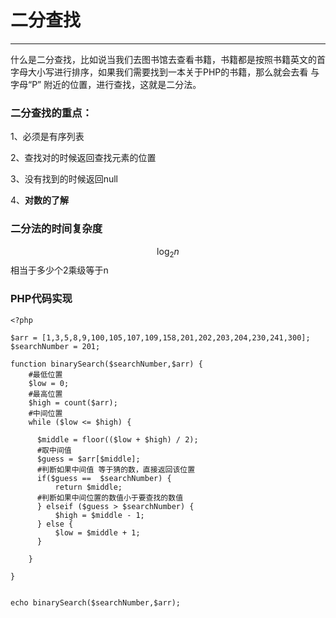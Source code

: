 # 二分查找

---

什么是二分查找，比如说当我们去图书馆去查看书籍，书籍都是按照书籍英文的首字母大小写进行排序，如果我们需要找到一本关于PHP的书籍，那么就会去看 与字母“P” 附近的位置，进行查找，这就是二分法。

### 二分查找的重点：

1、必须是有序列表

2、查找对的时候返回查找元素的位置

3、没有找到的时候返回null

4、**对数的了解**

### 二分法的时间复杂度

$$\log_2 n$$ 相当于多少个2乘级等于n

### PHP代码实现

```
<?php

$arr = [1,3,5,8,9,100,105,107,109,158,201,202,203,204,230,241,300];
$searchNumber = 201;

function binarySearch($searchNumber,$arr) {
    #最低位置
    $low = 0;
    #最高位置
    $high = count($arr);
    #中间位置
    while ($low <= $high) {

      $middle = floor(($low + $high) / 2);
      #取中间值
      $guess = $arr[$middle];
      #判断如果中间值 等于猜的数，直接返回该位置
      if($guess ==  $searchNumber) {
          return $middle;
      #判断如果中间位置的数值小于要查找的数值
      } elseif ($guess > $searchNumber) {
          $high = $middle - 1;
      } else {
          $low = $middle + 1;
      }

    }

}


echo binarySearch($searchNumber,$arr);
```




